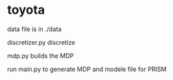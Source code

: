 # toyota
data file is in ./data

discretizer.py discretize

mdp.py builds the MDP

run main.py to generate MDP and modele file for PRISM

